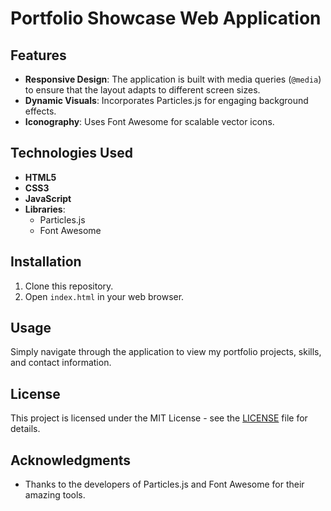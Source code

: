 # Portfolio Showcase Web Application

## Features
- **Responsive Design**: The application is built with media queries (`@media`) to ensure that the layout adapts to different screen sizes.
- **Dynamic Visuals**: Incorporates Particles.js for engaging background effects.
- **Iconography**: Uses Font Awesome for scalable vector icons.

## Technologies Used
- **HTML5**
- **CSS3**
- **JavaScript**
- **Libraries**:
  - Particles.js
  - Font Awesome

## Installation
1. Clone this repository.
2. Open `index.html` in your web browser.

## Usage
Simply navigate through the application to view my portfolio projects, skills, and contact information.

## License
This project is licensed under the MIT License - see the [LICENSE](LICENSE) file for details.

## Acknowledgments
- Thanks to the developers of Particles.js and Font Awesome for their amazing tools.
